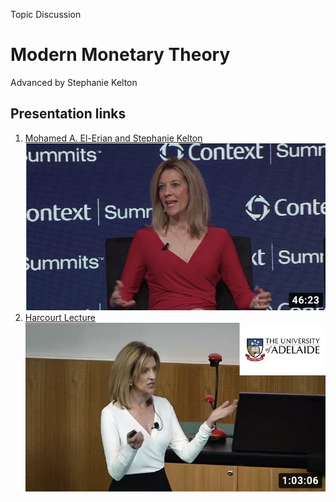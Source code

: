 Topic Discussion
# Modern Monetary Theory
Advanced by Stephanie Kelton

## Presentation links

1. [Mohamed A. El-Erian and Stephanie Kelton](https://www.youtube.com/watch?v=tQqArFNQzMs)
![Miami](Miami2020.jpg)
2. [Harcourt Lecture](https://www.youtube.com/watch?v=WmCrxlfdxrE)
![Harcourt Lecture](HarcourtLecture2020.jpg)
